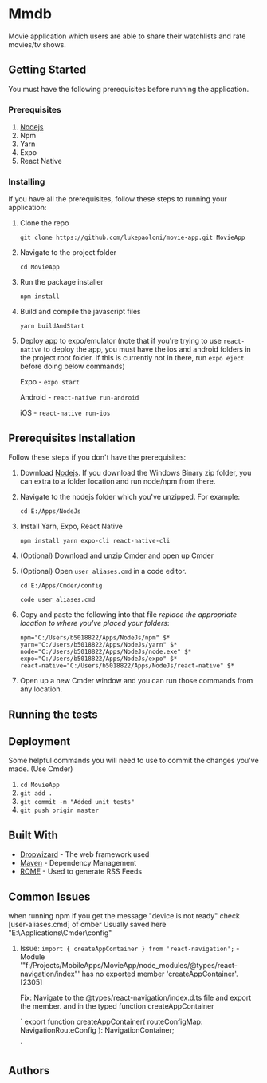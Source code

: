 # Mmdb

Movie application which users are able to share their watchlists and rate movies/tv shows.

## Getting Started

You must have the following prerequisites before running the application.

### Prerequisites

1. [Nodejs](https://nodejs.org/en/download/)
2. Npm
3. Yarn
4. Expo
5. React Native

### Installing

If you have all the prerequisites, follow these steps to running your application:

1. Clone the repo 

    ```git clone https://github.com/lukepaoloni/movie-app.git MovieApp```

2. Navigate to the project folder 

    ```cd MovieApp```

3. Run the package installer

    ```npm install```

4. Build and compile the javascript files

    ```yarn buildAndStart```

5. Deploy app to expo/emulator (note that if you're trying to use `react-native` to deploy the app, you must have the ios and android folders in the project root folder. If this is currently not in there, run `expo eject` before doing below commands)

    Expo - ```expo start```

    Android - ```react-native run-android```

    iOS - ```react-native run-ios```


## Prerequisites Installation

Follow these steps if you don't have the prerequisites:

1. Download [Nodejs](https://nodejs.org/en/download/). If you download the Windows Binary zip folder, you can extra to a folder location and run node/npm from there. 

2. Navigate to the nodejs folder which you've unzipped. For example:

    ```cd E:/Apps/NodeJs```

3. Install Yarn, Expo, React Native

    ```npm install yarn expo-cli react-native-cli```

4. (Optional) Download and unzip [Cmder](http://cmder.net/) and open up Cmder

6. (Optional) Open `user_aliases.cmd` in a code editor.

    ```cd E:/Apps/Cmder/config```

    ```code user_aliases.cmd```

7. Copy and paste the following into that file *replace the appropriate location to where you've placed your folders*:

    ```
    npm="C:/Users/b5018822/Apps/NodeJs/npm" $*
    yarn="C:/Users/b5018822/Apps/NodeJs/yarn" $*
    node="C:/Users/b5018822/Apps/NodeJs/node.exe" $*
    expo="C:/Users/b5018822/Apps/NodeJs/expo" $*
    react-native="C:/Users/b5018822/Apps/NodeJs/react-native" $*
    ```

8. Open up a new Cmder window and you can run those commands from any location.


## Running the tests


## Deployment

Some helpful commands you will need to use to commit the changes you've made. (Use Cmder)

1. ```cd MovieApp```
2. ```git add .```
3. ```git commit -m "Added unit tests"```
4. ```git push origin master```

## Built With

* [Dropwizard](http://www.dropwizard.io/1.0.2/docs/) - The web framework used
* [Maven](https://maven.apache.org/) - Dependency Management
* [ROME](https://rometools.github.io/rome/) - Used to generate RSS Feeds

## Common Issues
when running npm if you get the message "device is not ready"
check [user-aliases.cmd] of cmber
Usually saved here "E:\Applications\Cmder\config"

1. Issue: `import { createAppContainer } from 'react-navigation';` - Module '"f:/Projects/MobileApps/MovieApp/node_modules/@types/react-navigation/index"' has no exported member 'createAppContainer'. [2305]
    
    Fix: Navigate to the @types/react-navigation/index.d.ts file and export the member. and in the typed function createAppContainer
    
    `
        export function createAppContainer(
            routeConfigMap: NavigationRouteConfig
        ): NavigationContainer;
    
    `


## Authors
